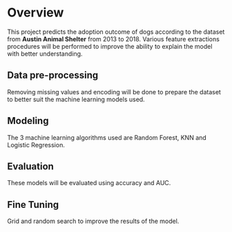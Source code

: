# Overview 
This project predicts the adoption outcome of dogs according to the dataset from **Austin Animal Shelter** from 2013 to 2018. 
Various feature extractions procedures will be performed to improve the ability to explain the model with better understanding. 

## Data pre-processing
Removing missing values and encoding will be done to prepare the dataset to better suit the machine learning models used.

## Modeling 
The 3 machine learning algorithms used are Random Forest, KNN and Logistic Regression. 

## Evaluation 
These models will be evaluated using accuracy and AUC. 

## Fine Tuning 
Grid and random search to improve the results of the model.
